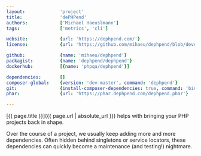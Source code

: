 ```yaml
---
layout:             'project'
title:              'dePHPend'
authors:            ['Michael Haeuslmann'] 
tags:               ['metrics', 'cli']

website:            {url: 'https://dephpend.com/'}
license:            {url: 'https://github.com/mihaeu/dephpend/blob/develop/LICENSE', label: 'MIT License'}

github:             {name: 'mihaeu/dephpend'}
packagist:          {name: 'dephpend/dephpend'}               
dockerhub:          [{name: 'phpqa/dephpend'}]     

dependencies:       []
composer-global:    {version: 'dev-master', command: 'dephpend'}
git:                {install-composer-dependencies: true, command: 'bin/dephpend'}
phar:               {url: 'https://phar.dephpend.com/dephpend.phar'}

---
```


[{{ page.title }}]({{ page.url | absolute_url }}) helps with bringing your PHP projects back in shape. 

<!--more-->
 
Over the course of a project, we usually keep adding more and more dependencies.
Often hidden behind singletons or service locators, these dependencies can quickly become a maintenance (and testing!) nightmare.
